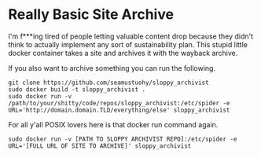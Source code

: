 # Really Basic Site Archive

I'm f***ing tired of people letting valuable content drop because they didn't think to actually implement any sort of sustainability plan. This stupid little docker container takes a site and archives it with the wayback archive.

If you also want to archive something you can run the following.

```
git clone https://github.com/seamustuohy/sloppy_archivist
sudo docker build -t sloppy_archivist .
sudo docker run -v /path/to/your/shitty/code/repos/sloppy_archivist:/etc/spider -e URL='http://domain.domain.TLD/everything/else' sloppy_archivist
```

For all y'all POSIX lovers here is that docker run command again.

```
sudo docker run -v [PATH TO SLOPPY ARCHIVIST REPO]:/etc/spider -e URL='[FULL URL OF SITE TO ARCHIVE]' sloppy_archivist
```
